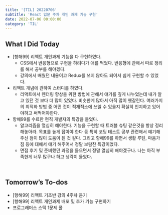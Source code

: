 ```yaml
---
title: '[TIL] 20220706'
subtitle: 'React 입문 주차 개인 과제 기능 구현'
date: 2022-07-06 00:00:00
category: 'TIL'
---
```


## What I Did Today

- [항해99] 리액트 개인과제 기능을 다 구현하였다.
  - CSS에서 반응형으로 구현을 하려다가 애를 먹었다. 반응형에 관해서 따로 정리를 해서 공부를 해야겠다.
  - 강의에서 배웠던 내용이고 Redux를 쓰지 않아도 되어서 쉽게 구현할 수 있었다.
- 리액트 개념에 관하여 스터디를 하였다.
  - 리액트에서 렌더링 향상을 위한 방법에 관해서 얘기를 깊게 나누었는데 내가 알고 있던 것 보다 더 많이 있었다. 비슷한게 많아서 아직 많이 헷갈린다. 여러가지의 최적화 방법 중 어떤 것이 적재적소에 쓰일 수 있을지 확실히 인지하고 있어야하고 써먹어야한다.
- 항해99를 수료한 현직 개발자의 특강을 들었다.
  - 알고리즘을 열심히 해야한다. 기능을 구현할 때 트러블 슈팅 같은것을 항상 정리해놓아라. 목표를 높게 잡아야 한다 등 특히 코딩 테스트 공부 관련해서 얘기해주신 점이 많이 도움이 된 것 같다. 그리고 항해99를 하면서 생활 루틴, 마음가짐 등에 대해서 얘기 해주어서 정말 보람찬 특강이었다.
  - 면접 후기 및 준비했던 과정을 들으면서 정말 열심히 해야겠구나. 나는 아직 부족한게 너무 많구나 하고 생각이 들었다.

<br/>

## Tomorrow’s To-dos

- [항해99] 리액트 기초반 강의 4주차 듣기
- [항해99] 리액트 개인과제 배포 및 추가 기능 구현하기
- 프로그래머스 스택 1문제 풀

<br/>
